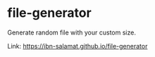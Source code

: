 # file-generator

Generate random file with your custom size. 

Link: https://ibn-salamat.github.io/file-generator
